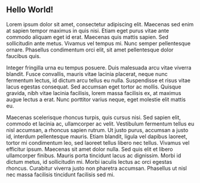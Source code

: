<h2> Hello World!</h2>

<p>Lorem ipsum dolor sit amet, consectetur adipiscing elit. Maecenas sed enim at sapien tempor maximus in quis nisi. Etiam eget purus vitae ante commodo aliquam eget id erat. Maecenas quis mattis sapien. Sed sollicitudin ante metus. Vivamus vel tempus mi. Nunc semper pellentesque ornare. Phasellus condimentum orci elit, sit amet pellentesque dolor faucibus quis.</p>

Integer fringilla urna eu tempus posuere. Duis malesuada arcu vitae viverra blandit. Fusce convallis, mauris vitae lacinia placerat, neque nunc fermentum lectus, id dictum arcu tellus eu nulla. Suspendisse et risus vitae lacus egestas consequat. Sed accumsan eget tortor ac mollis. Quisque gravida, nibh vitae lacinia facilisis, lorem massa facilisis ex, at maximus augue lectus a erat. Nunc porttitor varius neque, eget molestie elit mattis eu.

Maecenas scelerisque rhoncus turpis, quis cursus nisi. Sed sapien elit, commodo et lacinia ac, ullamcorper ac velit. Vestibulum fermentum tellus eu nisl accumsan, a rhoncus sapien rutrum. Ut justo purus, accumsan a justo id, interdum pellentesque mauris. Etiam blandit, ligula vel dapibus laoreet, tortor mi condimentum leo, sed laoreet tellus libero nec tellus. Vivamus vel efficitur ipsum. Maecenas sit amet dolor nulla. Sed quis elit et libero ullamcorper finibus. Mauris porta tincidunt lacus ac dignissim. Morbi id dictum metus, id sollicitudin mi. Morbi iaculis lectus ac orci egestas rhoncus. Curabitur viverra justo non pharetra accumsan. Phasellus ut nisl nec massa facilisis tincidunt facilisis sed mi.
